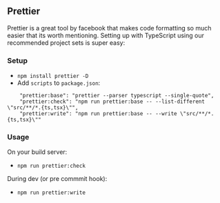 ## Prettier 

Prettier is a great tool by facebook that makes code formatting so much easier that its worth mentioning. Setting up with TypeScript using our recommended project sets is super easy: 

### Setup 

* `npm install prettier -D` 
* Add `scripts` to `package.json`: 

```
    "prettier:base": "prettier --parser typescript --single-quote",
    "prettier:check": "npm run prettier:base -- --list-different \"src/**/*.{ts,tsx}\"",
    "prettier:write": "npm run prettier:base -- --write \"src/**/*.{ts,tsx}\""
```

### Usage 
On your build server: 
* `npm run prettier:check` 

During dev (or pre commmit hook): 
* `npm run prettier:write`
